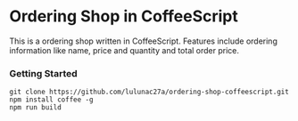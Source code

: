# Ordering Shop in CoffeeScript

This is a ordering shop written in CoffeeScript. Features include ordering information like name, price and quantity and total order price.

### Getting Started

```
git clone https://github.com/lulunac27a/ordering-shop-coffeescript.git
npm install coffee -g
npm run build
```